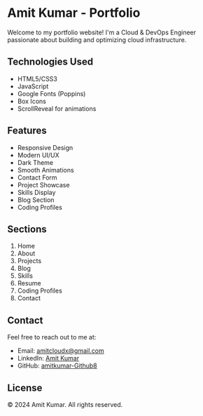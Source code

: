 # Amit Kumar - Portfolio

Welcome to my portfolio website! I'm a Cloud & DevOps Engineer passionate about building and optimizing cloud infrastructure.

## Technologies Used

- HTML5/CSS3
- JavaScript
- Google Fonts (Poppins)
- Box Icons
- ScrollReveal for animations

## Features

- Responsive Design
- Modern UI/UX
- Dark Theme
- Smooth Animations
- Contact Form
- Project Showcase
- Skills Display
- Blog Section
- Coding Profiles

## Sections

1. Home
2. About
3. Projects
4. Blog
5. Skills
6. Resume
7. Coding Profiles
8. Contact

## Contact

Feel free to reach out to me at:
- Email: amitcloudx@gmail.com
- LinkedIn: [Amit Kumar](https://www.linkedin.com/in/amit-kumar-5221ab312/)
- GitHub: [amitkumar-Github8](https://github.com/amitkumar-Github8)

## License

© 2024 Amit Kumar. All rights reserved. 